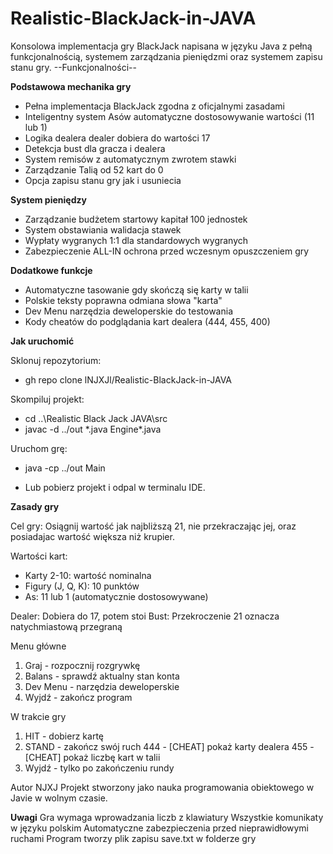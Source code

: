 # Realistic-BlackJack-in-JAVA
Konsolowa implementacja gry BlackJack napisana w języku Java z pełną funkcjonalnością, systemem zarządzania pieniędzmi oraz systemem zapisu stanu gry.
--Funkcjonalności--

**Podstawowa mechanika gry**
- Pełna implementacja BlackJack zgodna z oficjalnymi zasadami
- Inteligentny system Asów automatyczne dostosowywanie wartości (11 lub 1)
- Logika dealera dealer dobiera do wartości 17
- Detekcja bust dla gracza i dealera
- System remisów z automatycznym zwrotem stawki
- Zarządzanie Talią od 52 kart do 0
- Opcja zapisu stanu gry jak i usuniecia

**System pieniędzy**
- Zarządzanie budżetem startowy kapitał 100 jednostek
- System obstawiania walidacja stawek
- Wypłaty wygranych 1:1 dla standardowych wygranych
- Zabezpieczenie ALL-IN ochrona przed wczesnym opuszczeniem gry

**Dodatkowe funkcje**
- Automatyczne tasowanie gdy skończą się karty w talii
- Polskie teksty poprawna odmiana słowa "karta"
- Dev Menu narzędzia deweloperskie do testowania
- Kody cheatów do podglądania kart dealera (444, 455, 400)

**Jak uruchomić**

 Sklonuj repozytorium:
- gh repo clone lNJXJl/Realistic-BlackJack-in-JAVA

Skompiluj projekt:

- cd ..\Realistic Black Jack JAVA\src
- javac -d ../out *.java Engine\*.java

Uruchom grę:
- java -cp ../out Main

- Lub pobierz projekt i odpal w terminalu IDE.
  
**Zasady gry**

Cel gry: Osiągnij wartość jak najbliższą 21, nie przekraczając jej, oraz posiadajac wartość większa niż krupier.

Wartości kart:
- Karty 2-10: wartość nominalna
- Figury (J, Q, K): 10 punktów
- As: 11 lub 1 (automatycznie dostosowywane)


Dealer: Dobiera do 17, potem stoi
Bust: Przekroczenie 21 oznacza natychmiastową przegraną


Menu główne
1. Graj - rozpocznij rozgrywkę
2. Balans - sprawdź aktualny stan konta
3. Dev Menu - narzędzia deweloperskie
0. Wyjdź - zakończ program

W trakcie gry

1. HIT - dobierz kartę
2. STAND - zakończ swój ruch
444 - [CHEAT] pokaż karty dealera
455 - [CHEAT] pokaż liczbę kart w talii
0. Wyjdź - tylko po zakończeniu rundy


Autor NJXJ
Projekt stworzony jako nauka programowania obiektowego w Javie w wolnym czasie.

**Uwagi**
Gra wymaga wprowadzania liczb z klawiatury
Wszystkie komunikaty w języku polskim
Automatyczne zabezpieczenia przed nieprawidłowymi ruchami
Program tworzy plik zapisu save.txt w folderze gry
